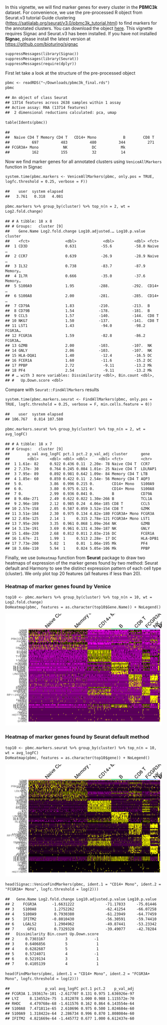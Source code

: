 In this vignette, we will find marker genes for every cluster in the
**PBMC3k** dataset. For convenience, we use the pre-processed R object
from Seurat.v3 tutorial Guide clustering
(<a href="https://satijalab.org/seurat/v3.0/pbmc3k_tutorial.html" class="uri">https://satijalab.org/seurat/v3.0/pbmc3k_tutorial.html</a>)
to find markers for the annotated clusters. You can download the object
[here](https://www.dropbox.com/s/63gnlw45jf7cje8/pbmc3k_final.rds?dl=1).
This vignette requires Signac and Seurat.v3 has been installed. If you
have not installed **Signac**, please install the latest version at
<a href="https://github.com/bioturing/signac" class="uri">https://github.com/bioturing/signac</a>

    suppressMessages(library(Signac))
    suppressMessages(library(Seurat))
    suppressMessages(require(dplyr))

First let take a look at the structure of the pre-processed object

    pbmc <- readRDS("~/Downloads/pbmc3k_final.rds")
    pbmc

    ## An object of class Seurat 
    ## 13714 features across 2638 samples within 1 assay 
    ## Active assay: RNA (13714 features)
    ##  2 dimensional reductions calculated: pca, umap

    table(Idents(pbmc))

    ## 
    ##  Naive CD4 T Memory CD4 T   CD14+ Mono            B        CD8 T 
    ##          697          483          480          344          271 
    ## FCGR3A+ Mono           NK           DC           Mk 
    ##          162          155           32           14

Now we find marker genes for all annotated clusters using
`VeniceAllMarkers` function in Signac

    system.time(pbmc.markers <- VeniceAllMarkers(pbmc, only.pos = TRUE, logfc.threshold = 0.25, verbose = F))

    ##    user  system elapsed 
    ##   3.761   0.318   4.081

    pbmc.markers %>% group_by(cluster) %>% top_n(n = 2, wt = Log2.fold.change)

    ## # A tibble: 18 x 8
    ## # Groups:   cluster [9]
    ##    Gene.Name Log2.fold.change Log10.adjusted.… Log10.p.value cluster
    ##    <fct>                <dbl>            <dbl>         <dbl> <fct>  
    ##  1 CD3D                 0.631           -55.6          -58.0 Naive …
    ##  2 CCR7                 0.639           -26.9          -28.9 Naive …
    ##  3 IL32                 0.738           -83.7          -87.9 Memory…
    ##  4 IL7R                 0.666           -35.0          -37.6 Memory…
    ##  5 S100A9               1.95           -288.          -292.  CD14+ …
    ##  6 S100A8               2.00           -281.          -285.  CD14+ …
    ##  7 CD79A                1.83           -210.          -213.  B      
    ##  8 CD79B                1.54           -178.          -181.  B      
    ##  9 CCL5                 1.57           -140.          -144.  CD8 T  
    ## 10 NKG7                 1.50           -137.          -141.  CD8 T  
    ## 11 LST1                 1.43            -94.0          -98.2 FCGR3A…
    ## 12 FCGR3A               1.59            -82.8          -86.2 FCGR3A…
    ## 13 GZMB                 2.00           -103.          -107.  NK     
    ## 14 GNLY                 2.06           -103.          -107.  NK     
    ## 15 HLA-DQA1             1.40            -12.4          -16.5 DC     
    ## 16 FCER1A               1.60            -11.6          -15.2 DC     
    ## 17 PPBP                 2.72             -9.11         -13.2 Mk     
    ## 18 PF4                  2.54             -9.11         -13.2 Mk     
    ## # … with 3 more variables: Dissimilarity <dbl>, Bin.count <dbl>,
    ## #   Up.Down.score <dbl>

Compare with `Seurat::FindAllMarkers` results

    system.time(pbmc.markers.seurat <- FindAllMarkers(pbmc, only.pos = TRUE, logfc.threshold = 0.25, verbose = F, min.cells.feature = 0))

    ##    user  system elapsed 
    ## 106.767   0.814 107.580

    pbmc.markers.seurat %>% group_by(cluster) %>% top_n(n = 2, wt = avg_logFC)

    ## # A tibble: 18 x 7
    ## # Groups:   cluster [9]
    ##        p_val avg_logFC pct.1 pct.2 p_val_adj cluster      gene    
    ##        <dbl>     <dbl> <dbl> <dbl>     <dbl> <fct>        <chr>   
    ##  1 1.61e- 82     0.922 0.436 0.11  2.20e- 78 Naive CD4 T  CCR7    
    ##  2 7.37e- 30     0.764 0.245 0.084 1.01e- 25 Naive CD4 T  LDLRAP1 
    ##  3 7.95e- 89     0.892 0.981 0.642 1.09e- 84 Memory CD4 T LTB     
    ##  4 1.85e- 60     0.859 0.422 0.11  2.54e- 56 Memory CD4 T AQP3    
    ##  5 0.            3.86  0.996 0.215 0.        CD14+ Mono   S100A9  
    ##  6 0.            3.80  0.975 0.121 0.        CD14+ Mono   S100A8  
    ##  7 0.            2.99  0.936 0.041 0.        B            CD79A   
    ##  8 9.48e-271     2.49  0.622 0.022 1.30e-266 B            TCL1A   
    ##  9 2.96e-189     2.12  0.985 0.24  4.06e-185 CD8 T        CCL5    
    ## 10 2.57e-158     2.05  0.587 0.059 3.52e-154 CD8 T        GZMK    
    ## 11 3.51e-184     2.30  0.975 0.134 4.82e-180 FCGR3A+ Mono FCGR3A  
    ## 12 2.03e-125     2.14  1     0.315 2.78e-121 FCGR3A+ Mono LST1    
    ## 13 7.95e-269     3.35  0.961 0.068 1.09e-264 NK           GZMB    
    ## 14 3.13e-191     3.69  0.961 0.131 4.30e-187 NK           GNLY    
    ## 15 1.48e-220     2.68  0.812 0.011 2.03e-216 DC           FCER1A  
    ## 16 1.67e- 21     1.99  1     0.513 2.28e- 17 DC           HLA-DPB1
    ## 17 7.73e-200     5.02  1     0.01  1.06e-195 Mk           PF4     
    ## 18 3.68e-110     5.94  1     0.024 5.05e-106 Mk           PPBP

Finally, we use `DoHeatmap` function from **Seurat** package to draw two
heatmaps of expression of the marker genes found by two method: Seurat
default and Harmony to see the distinct expression pattern of each cell
type (cluster). We only plot top 20 features (all features if less than
20).

### Heatmap of marker genes found by Venice

    top10 <- pbmc.markers %>% group_by(cluster) %>% top_n(n = 10, wt = Log2.fold.change)
    DoHeatmap(pbmc, features = as.character(top10$Gene.Name)) + NoLegend()

![](Tutorial_1__Use_Venice_to_find_marker_genes_files/figure-markdown_strict/unnamed-chunk-6-1.png)

### Heatmap of marker genes found by Seurat default method

    top10 <- pbmc.markers.seurat %>% group_by(cluster) %>% top_n(n = 10, wt = avg_logFC)
    DoHeatmap(pbmc, features = as.character(top10$gene)) + NoLegend()

![](Tutorial_1__Use_Venice_to_find_marker_genes_files/figure-markdown_strict/unnamed-chunk-7-1.png)

    head(Signac::VeniceFindMarkers(pbmc, ident.1 = "CD14+ Mono", ident.2 = "FCGR3A+ Mono", logfc.threshold = log(2)))

    ##   Gene.Name Log2.fold.change Log10.adjusted.p.value Log10.p.value
    ## 2    FCGR3A       -1.6631222              -71.17833     -75.01446
    ## 3    S100A8        1.2752262              -62.41254     -66.07258
    ## 4    S100A9        0.7930380              -61.23949     -64.77459
    ## 5    IFITM2       -0.8010430              -56.30591     -59.74410
    ## 6    LGALS2        1.2904962              -49.87441     -53.23342
    ## 7      GPX1        0.7329328              -39.49077     -42.78284
    ##   Dissimilarity Bin.count Up.Down.score
    ## 2     0.7303167         3            -1
    ## 3     0.6406856         5             1
    ## 4     0.6282687         5             1
    ## 5     0.5724071         4            -1
    ## 6     0.5219134         3             1
    ## 7     0.4105139         4             1

    head(FindMarkers(pbmc, ident.1 = "CD14+ Mono", ident.2 = "FCGR3A+ Mono", logfc.threshold = log(2)))

    ##                p_val avg_logFC pct.1 pct.2    p_val_adj
    ## FCGR3A 1.193617e-101 -2.617707 0.131 0.975 1.636926e-97
    ## LYZ     8.134552e-75  1.812078 1.000 0.988 1.115572e-70
    ## RHOC    4.479768e-68 -1.611576 0.162 0.864 6.143554e-64
    ## S100A8  7.471811e-65  2.610696 0.975 0.500 1.024684e-60
    ## S100A9  1.318422e-64  2.286734 0.996 0.870 1.808084e-60
    ## IFITM2  4.821669e-64 -1.445772 0.677 1.000 6.612437e-60
